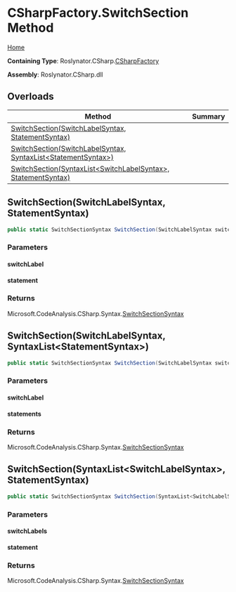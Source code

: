 <a name="_top"></a>

# CSharpFactory\.SwitchSection Method

[Home](../../../../README.md#_top)

**Containing Type**: Roslynator\.CSharp\.[CSharpFactory](../README.md#_top)

**Assembly**: Roslynator\.CSharp\.dll

## Overloads

| Method | Summary |
| ------ | ------- |
| [SwitchSection(SwitchLabelSyntax, StatementSyntax)](#Roslynator_CSharp_CSharpFactory_SwitchSection_Microsoft_CodeAnalysis_CSharp_Syntax_SwitchLabelSyntax_Microsoft_CodeAnalysis_CSharp_Syntax_StatementSyntax_) | |
| [SwitchSection(SwitchLabelSyntax, SyntaxList\<StatementSyntax>)](#Roslynator_CSharp_CSharpFactory_SwitchSection_Microsoft_CodeAnalysis_CSharp_Syntax_SwitchLabelSyntax_Microsoft_CodeAnalysis_SyntaxList_Microsoft_CodeAnalysis_CSharp_Syntax_StatementSyntax__) | |
| [SwitchSection(SyntaxList\<SwitchLabelSyntax>, StatementSyntax)](#Roslynator_CSharp_CSharpFactory_SwitchSection_Microsoft_CodeAnalysis_SyntaxList_Microsoft_CodeAnalysis_CSharp_Syntax_SwitchLabelSyntax__Microsoft_CodeAnalysis_CSharp_Syntax_StatementSyntax_) | |

## SwitchSection\(SwitchLabelSyntax, StatementSyntax\) <a name="Roslynator_CSharp_CSharpFactory_SwitchSection_Microsoft_CodeAnalysis_CSharp_Syntax_SwitchLabelSyntax_Microsoft_CodeAnalysis_CSharp_Syntax_StatementSyntax_"></a>

```csharp
public static SwitchSectionSyntax SwitchSection(SwitchLabelSyntax switchLabel, StatementSyntax statement)
```

### Parameters

#### switchLabel

#### statement

### Returns

Microsoft\.CodeAnalysis\.CSharp\.Syntax\.[SwitchSectionSyntax](https://docs.microsoft.com/en-us/dotnet/api/microsoft.codeanalysis.csharp.syntax.switchsectionsyntax)

## SwitchSection\(SwitchLabelSyntax, SyntaxList\<StatementSyntax>\) <a name="Roslynator_CSharp_CSharpFactory_SwitchSection_Microsoft_CodeAnalysis_CSharp_Syntax_SwitchLabelSyntax_Microsoft_CodeAnalysis_SyntaxList_Microsoft_CodeAnalysis_CSharp_Syntax_StatementSyntax__"></a>

```csharp
public static SwitchSectionSyntax SwitchSection(SwitchLabelSyntax switchLabel, SyntaxList<StatementSyntax> statements)
```

### Parameters

#### switchLabel

#### statements

### Returns

Microsoft\.CodeAnalysis\.CSharp\.Syntax\.[SwitchSectionSyntax](https://docs.microsoft.com/en-us/dotnet/api/microsoft.codeanalysis.csharp.syntax.switchsectionsyntax)

## SwitchSection\(SyntaxList\<SwitchLabelSyntax>, StatementSyntax\) <a name="Roslynator_CSharp_CSharpFactory_SwitchSection_Microsoft_CodeAnalysis_SyntaxList_Microsoft_CodeAnalysis_CSharp_Syntax_SwitchLabelSyntax__Microsoft_CodeAnalysis_CSharp_Syntax_StatementSyntax_"></a>

```csharp
public static SwitchSectionSyntax SwitchSection(SyntaxList<SwitchLabelSyntax> switchLabels, StatementSyntax statement)
```

### Parameters

#### switchLabels

#### statement

### Returns

Microsoft\.CodeAnalysis\.CSharp\.Syntax\.[SwitchSectionSyntax](https://docs.microsoft.com/en-us/dotnet/api/microsoft.codeanalysis.csharp.syntax.switchsectionsyntax)

